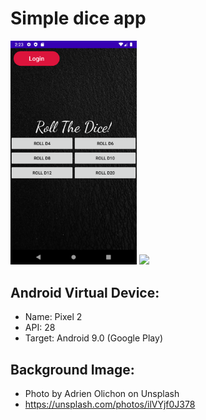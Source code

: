 # Simple dice app

<img src="https://github.com/caio98-arch/dice-app/blob/master/result/p1.png" width="40%"> <img src="https://github.com/caio98-arch/dice-app/blob/master/result/p3.png" width="40%"> 

## Android Virtual Device:
   - Name: Pixel 2
   - API: 28
   - Target: Android 9.0 (Google Play)

## Background Image:
   - Photo by Adrien Olichon on Unsplash
   - https://unsplash.com/photos/ilVYjf0J378
